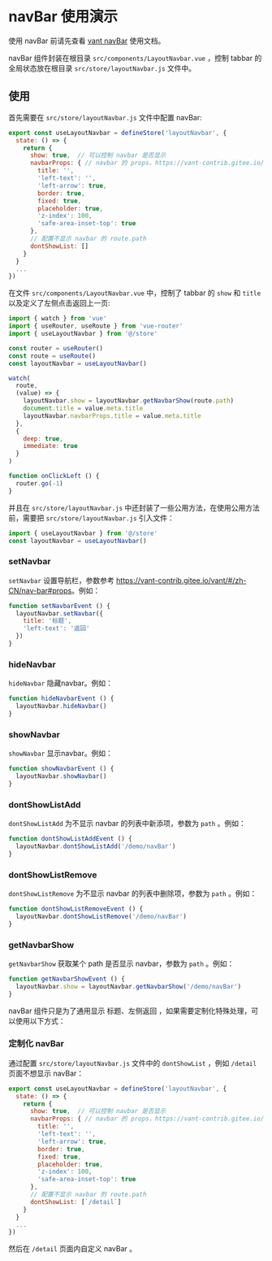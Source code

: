 # navBar 使用演示

使用 navBar 前请先查看 [vant navBar](https://vant-contrib.gitee.io/vant/#/zh-CN/nav-bar) 使用文档。

navBar 组件封装在根目录 `src/components/LayoutNavbar.vue` ，控制 tabbar 的全局状态放在根目录 `src/store/layoutNavbar.js` 文件中。

## 使用

首先需要在 `src/store/layoutNavbar.js` 文件中配置 navBar:

```js
export const useLayoutNavbar = defineStore('layoutNavbar', {
  state: () => {
    return {
      show: true,  // 可以控制 navbar 是否显示
      navbarProps: { // navbar 的 props，https://vant-contrib.gitee.io/vant/#/zh-CN/nav-bar#props
        title: '',
        'left-text': '',
        'left-arrow': true,
        border: true,
        fixed: true,
        placeholder: true,
        'z-index': 100,
        'safe-area-inset-top': true
      },
      // 配置不显示 navbar 的 route.path
      dontShowList: []
    }
  }
  ...
})
```

在文件 `src/components/LayoutNavbar.vue` 中，控制了 tabbar 的 `show` 和 `title` 以及定义了左侧点击返回上一页:

```js
import { watch } from 'vue'
import { useRouter, useRoute } from 'vue-router'
import { useLayoutNavbar } from '@/store'

const router = useRouter()
const route = useRoute()
const layoutNavbar = useLayoutNavbar()

watch(
  route,
  (value) => {
    layoutNavbar.show = layoutNavbar.getNavbarShow(route.path)
    document.title = value.meta.title
    layoutNavbar.navbarProps.title = value.meta.title
  },
  {
    deep: true,
    immediate: true
  }
)

function onClickLeft () {
  router.go(-1)
}
```

并且在 `src/store/layoutNavbar.js` 中还封装了一些公用方法，在使用公用方法前，需要把 `src/store/layoutNavbar.js` 引入文件：

```js
import { useLayoutNavbar } from '@/store'
const layoutNavbar = useLayoutNavbar()
```

### setNavbar

`setNavbar` 设置导航栏，参数参考 <https://vant-contrib.gitee.io/vant/#/zh-CN/nav-bar#props>。例如：

```js
function setNavbarEvent () {
  layoutNavbar.setNavbar({
    title: '标题',
    'left-text': '返回'
  })
}
```

### hideNavbar

`hideNavbar` 隐藏navbar。例如：

```js
function hideNavbarEvent () {
  layoutNavbar.hideNavbar()
}
```

### showNavbar

`showNavbar` 显示navbar。例如：

```js
function showNavbarEvent () {
  layoutNavbar.showNavbar()
}
```

### dontShowListAdd

`dontShowListAdd` 为不显示 navbar 的列表中新添项，参数为 `path` 。例如：

```js
function dontShowListAddEvent () {
  layoutNavbar.dontShowListAdd('/demo/navBar')
}
```

### dontShowListRemove

`dontShowListRemove` 为不显示 navbar 的列表中删除项，参数为 `path` 。例如：

```js
function dontShowListRemoveEvent () {
  layoutNavbar.dontShowListRemove('/demo/navBar')
}
```

### getNavbarShow

`getNavbarShow` 获取某个 path 是否显示 navbar，参数为 `path` 。例如：

```js
function getNavbarShowEvent () {
  layoutNavbar.show = layoutNavbar.getNavbarShow('/demo/navBar')
}
```

navBar 组件只是为了通用显示 标题、左侧返回 ，如果需要定制化特殊处理，可以使用以下方式：

### 定制化 navBar

通过配置 `src/store/layoutNavbar.js` 文件中的 `dontShowList` ，例如 `/detail` 页面不想显示 navBar：

```js
export const useLayoutNavbar = defineStore('layoutNavbar', {
  state: () => {
    return {
      show: true,  // 可以控制 navbar 是否显示
      navbarProps: { // navbar 的 props，https://vant-contrib.gitee.io/vant/#/zh-CN/nav-bar#props
        title: '',
        'left-text': '',
        'left-arrow': true,
        border: true,
        fixed: true,
        placeholder: true,
        'z-index': 100,
        'safe-area-inset-top': true
      },
      // 配置不显示 navbar 的 route.path
      dontShowList: [`/detail`]
    }
  }
  ...
})
```

然后在 `/detail` 页面内自定义 navBar 。